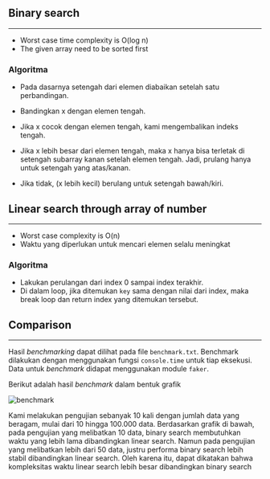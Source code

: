 ## Binary search 
---
- Worst case time complexity is O(log n)
- The given array need to be sorted first

### Algoritma
- Pada dasarnya setengah dari elemen diabaikan setelah satu perbandingan.

- Bandingkan x dengan elemen tengah.
- Jika x cocok dengan elemen tengah, kami mengembalikan indeks tengah.
- Jika x lebih besar dari elemen tengah, maka x hanya bisa terletak di setengah subarray kanan setelah elemen tengah. Jadi, prulang hanya untuk setengah yang atas/kanan.
- Jika tidak, (x lebih kecil) berulang untuk setengah bawah/kiri.

## Linear search through array of number
---
- Worst case complexity is O(n)
- Waktu yang diperlukan untuk mencari elemen selalu meningkat

### Algoritma
- Lakukan perulangan dari index 0 sampai index terakhir.
- Di dalam loop, jika ditemukan `key` sama dengan nilai dari index, maka break loop dan return index yang ditemukan tersebut.

## Comparison
---
Hasil _benchmarking_ dapat dilihat pada file `benchmark.txt`. Benchmark dilakukan dengan menggunakan fungsi `console.time` untuk tiap eksekusi. Data untuk _benchmark_ didapat menggunakan module `faker`.

Berikut adalah hasil _benchmark_ dalam bentuk grafik

![benchmark](https://raw.githubusercontent.com/miun173/analgo-01/master/tugas-kelas/searching/image/benchmark-chart.png)

Kami melakukan pengujian sebanyak 10 kali dengan jumlah data yang beragam, mulai dari 10 hingga 100.000 data. Berdasarkan grafik di bawah, pada pengujian yang melibatkan 10 data, binary search membutuhkan waktu yang lebih lama dibandingkan linear search. Namun pada pengujian yang melibatkan lebih dari 50 data, justru performa binary search lebih stabil dibandingkan linear search. Oleh karena itu, dapat dikatakan bahwa kompleksitas waktu linear search lebih besar dibandingkan binary search